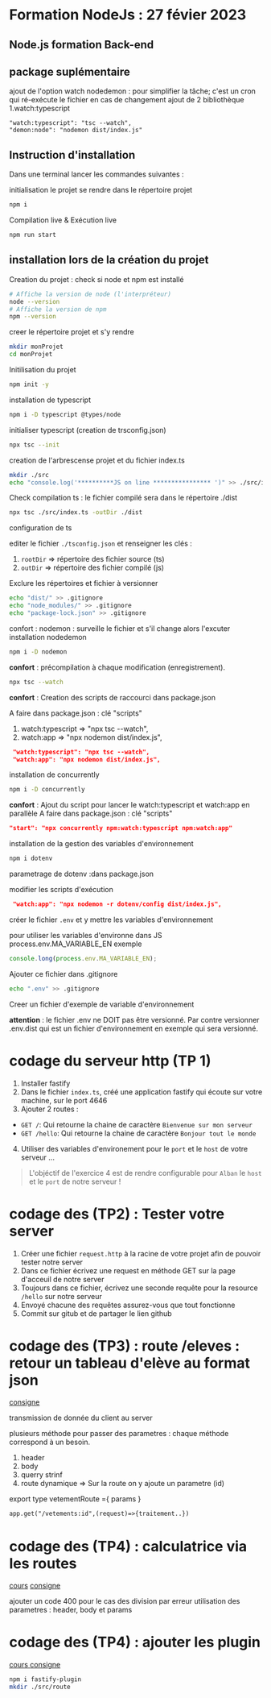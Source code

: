 # Formation NodeJs : 27 févier 2023

## Node.js formation Back-end

## package suplémentaire

ajout de l'option watch
nodedemon : pour simplifier la tâche; c'est un cron qui ré-exécute le fichier en cas de changement
ajout de 2 bibliothèque
1.watch:typescript

    "watch:typescript": "tsc --watch",
    "demon:node": "nodemon dist/index.js"

## Instruction d'installation

Dans une terminal lancer les commandes suivantes :

initialisation le projet se rendre dans le répertoire projet

```sh
npm i
```

Compilation live & Exécution live

```sh
npm run start
```

## installation lors de la création du projet

Creation du projet :
check si node et npm est installé

```sh
# Affiche la version de node (l'interpréteur)
node --version
# Affiche la version de npm
npm --version
```

creer le répertoire projet et s'y rendre

```sh
mkdir monProjet
cd monProjet
```

Initilisation du projet

```sh
npm init -y
```

installation de typescript

```sh
npm i -D typescript @types/node
```

initialiser typescript (creation de trsconfig.json)

```sh
npx tsc --init
```

creation de l'arbrescense projet
et du fichier index.ts

```sh
mkdir ./src
echo "console.log('**********JS on line **************** ')" >> ./src/index.ts
```

Check compilation ts : le fichier compilé sera dans le répertoire ./dist

```sh
npx tsc ./src/index.ts -outDir ./dist
```

configuration de ts

editer le fichier `./tsconfig.json` et renseigner les clés :

1. `rootDir` => répertoire des fichier source (ts)
2. `outDir` => répertoire des fichier compilé (js)

Exclure les répertoires et fichier à versionner

```sh
echo "dist/" >> .gitignore
echo "node_modules/" >> .gitignore
echo "package-lock.json" >> .gitignore
```

confort : nodemon : surveille le fichier et s'il change alors l'excuter
installation nodedemon

```sh
npm i -D nodemon
```

**confort** : précompilation à chaque modification (enregistrement).

```sh
npx tsc --watch
```

**confort** : Creation des scripts de raccourci dans package.json

A faire dans package.json : clé "scripts"

1. watch:typescript => "npx tsc --watch",
2. watch:app => "npx nodemon dist/index.js",

```json
 "watch:typescript": "npx tsc --watch",
 "watch:app": "npx nodemon dist/index.js",
```

installation de concurrently

```sh
npm i -D concurrently
```

**confort** : Ajout du script pour lancer le watch:typescript et watch:app en parallèle
A faire dans package.json : clé "scripts"

```json
"start": "npx concurrently npm:watch:typescript npm:watch:app"
```

installation de la gestion des variables d'environnement

```sh
npm i dotenv
```

parametrage de dotenv :dans package.json

modifier les scripts d'exécution

```json
 "watch:app": "npx nodemon -r dotenv/config dist/index.js",
```

créer le fichier `.env` et y mettre les variables d'environnement

pour utiliser les variables d'environne dans JS
process.env.MA_VARIABLE_EN
exemple

```js
console.long(process.env.MA_VARIABLE_EN);
```

Ajouter ce fichier dans .gitignore

```sh
echo ".env" >> .gitignore
```

Creer un fichier d'exemple de variable d'environnement

**attention** : le fichier .env ne DOIT pas être versionné. Par contre versionner .env.dist qui est un fichier d'environnement en exemple qui sera versionné.

# codage du serveur http (TP 1)

1. Installer fastify
2. Dans le fichier `index.ts`, créé une application fastify qui écoute sur votre machine, sur le port 4646
3. Ajouter 2 routes :

- `GET /`: Qui retourne la chaine de caractère `Bienvenue sur mon serveur`
- `GET /hello`: Qui retourne la chaine de caractère `Bonjour tout le monde`

4. Utiliser des variables d'environement pour le `port` et le `host` de votre serveur ...

> L'objéctif de l'exercice 4 est de rendre configurable pour `Alban` le `host` et le `port` de notre serveur !

# codage des (TP2) : Tester votre server

1. Créer une fichier `request.http` à la racine de votre projet afin de pouvoir tester notre server
2. Dans ce fichier écrivez une request en méthode GET sur la page d'acceuil de notre server
3. Toujours dans ce fichier, écrivez une seconde requête pour la resource `/hello` sur notre serveur
4. Envoyé chacune des requêtes assurez-vous que tout fonctionne
5. Commit sur gitub et de partager le lien github

# codage des (TP3) : route /eleves : retour un tableau d'elève au format json

[consigne ](https://github.com/Djeg/formation-nodejs-mongo/blob/session/27-02-23/03-03-23/assets/exos/first-server.md)

transmission de donnée du client au server

plusieurs méthode pour passer des parametres : chaque méthode correspond à un besoin.

1. header
2. body
3. querry strinf
4. route dynamique => Sur la route on y ajoute un parametre (id)

export type vetementRoute ={
params
}

```html
app.get("/vetements:id",(request)=>{traitement..})
```

# codage des (TP4) : calculatrice via les routes

[cours](https://github.com/Djeg/formation-nodejs-mongo/blob/session/27-02-23/03-03-23/assets/cours/fastify.md)
[consigne](https://github.com/Djeg/formation-nodejs-mongo/blob/session/27-02-23/03-03-23/assets/exos/first-server.md#la-calculatrice-)

ajouter un code 400 pour le cas des division par erreur
utilisation des parametres : header, body et params

# codage des (TP4) : ajouter les plugin

[cours ]()
[consigne](https://github.com/Djeg/formation-nodejs-mongo/blob/session/27-02-23/03-03-23/assets/exos/first-server.md#le-plugin-calulcatrice)

```sh
npm i fastify-plugin
mkdir ./src/route

```
